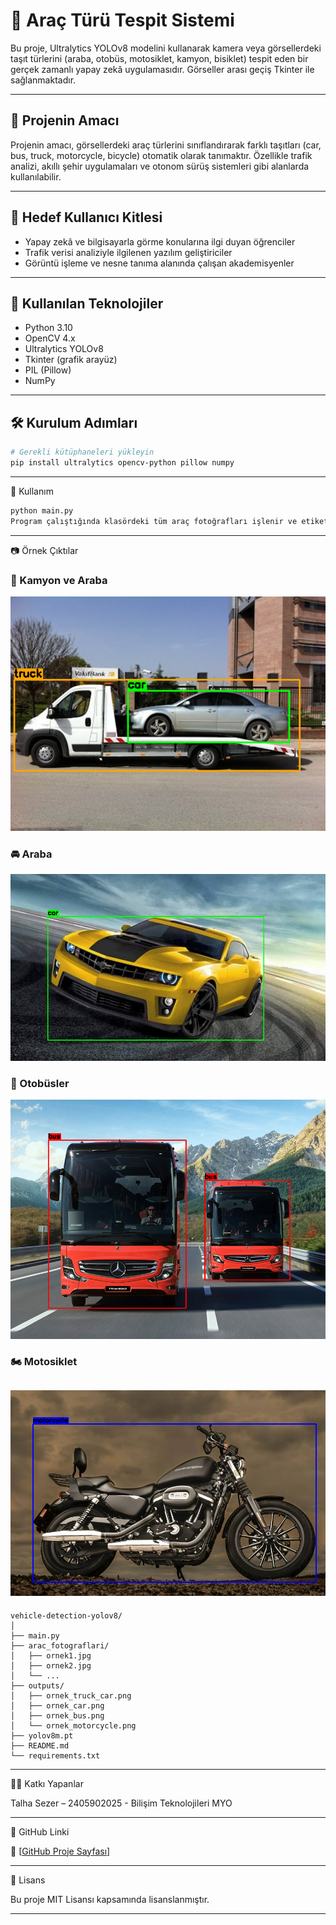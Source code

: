 # 🚗 Araç Türü Tespit Sistemi

Bu proje, Ultralytics YOLOv8 modelini kullanarak kamera veya görsellerdeki taşıt türlerini (araba, otobüs, motosiklet, kamyon, bisiklet) tespit eden bir gerçek zamanlı yapay zekâ uygulamasıdır. Görseller arası geçiş Tkinter ile sağlanmaktadır.

---

## 🎯 Projenin Amacı

Projenin amacı, görsellerdeki araç türlerini sınıflandırarak farklı taşıtları (car, bus, truck, motorcycle, bicycle) otomatik olarak tanımaktır. Özellikle trafik analizi, akıllı şehir uygulamaları ve otonom sürüş sistemleri gibi alanlarda kullanılabilir.

---

## 👥 Hedef Kullanıcı Kitlesi

- Yapay zekâ ve bilgisayarla görme konularına ilgi duyan öğrenciler  
- Trafik verisi analiziyle ilgilenen yazılım geliştiriciler  
- Görüntü işleme ve nesne tanıma alanında çalışan akademisyenler

---

## 🧰 Kullanılan Teknolojiler

- Python 3.10  
- OpenCV 4.x  
- Ultralytics YOLOv8  
- Tkinter (grafik arayüz)  
- PIL (Pillow)  
- NumPy

---

## 🛠️ Kurulum Adımları

```bash
# Gerekli kütüphaneleri yükleyin
pip install ultralytics opencv-python pillow numpy
```
---
🚀 Kullanım

```bash
python main.py
Program çalıştığında klasördeki tüm araç fotoğrafları işlenir ve etiketlenmiş görüntüler, Tkinter arayüzü ile sırayla gösterilir. Kullanıcı ileri ve geri düğmeleri ile geçiş yapabilir.
```
---
📷 Örnek Çıktılar

### 🚛 Kamyon ve Araba
![Çıktı - Truck & Car](arac_fotograflari/kamyonaraba.jpg)

### 🚘 Araba
![Çıktı - Car](arac_fotograflari/araba.png)

### 🚌 Otobüsler
![Çıktı - Bus](arac_fotograflari/bus.png)

### 🏍️ Motosiklet
![Çıktı - Motorcycle](arac_fotograflari/motor.png)
---
```
vehicle-detection-yolov8/
│
├── main.py
├── arac_fotograflari/
│   ├── ornek1.jpg
│   ├── ornek2.jpg
│   └── ...
├── outputs/
│   ├── ornek_truck_car.png
│   ├── ornek_car.png
│   ├── ornek_bus.png
│   └── ornek_motorcycle.png
├── yolov8m.pt
├── README.md
└── requirements.txt
```
---
🧑‍💻 Katkı Yapanlar

Talha Sezer – 2405902025 - Bilişim Teknolojileri MYO

---
🔗 GitHub Linki

📎 [[GitHub Proje Sayfası](https://github.com/TalhaSezer06/AracTuruTespiti/tree/main)]

---
📄 Lisans

Bu proje MIT Lisansı kapsamında lisanslanmıştır.

---
